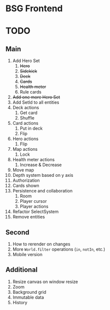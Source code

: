 # BSG Frontend

# TODO

## Main

1. Add Hero Set
   1. ~~Hero~~
   2. ~~Sidekick~~
   3. ~~Deck~~
   4. ~~Cards~~
   5. ~~Health meter~~
   6. Rule cards
2. ~~Add one more Hero Set~~
3. Add SetId to all entities
4. Deck actions
   1. Get card
   2. Shuffle
5. Card actions
   1. Put in deck
   2. Flip
6. Hero actions
   1. Flip
7. Map actions
   1. Lock
8. Health meter actions
   1. Increase & Decrease
9. Move map
10. Depth system based on y axis
11. Authorization
12. Cards shown
13. Persistence and collaboration
    1. Room
    2. Player cursor
    3. Player actions
14. Refactor SelectSystem
15. Remove entities

## Second

1. How to rerender on changes
2. More `World.filter` operations (`in`, `notIn`, etc.)
3. Mobile version

## Additional

1. Resize canvas on window resize
2. Zoom
3. Background grid
4. Immutable data
5. History

